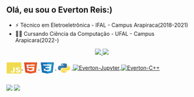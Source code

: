 ## Olá, eu sou o Everton Reis:)

- ⚡ Técnico em Eletroeletrônica - IFAL - Campus Arapiraca(2018-2021)
- 👨‍💻 Cursando Ciência da Computação - UFAL - Campus Arapicara(2022-)

<div align="center">
  <a href="https://github.com/evertonreis1">
  <img height="180em" src="https://github-readme-stats.vercel.app/api?username=evertonreis1&show_icons=true&bg_color=030303&locale=pt-br&icon_color=00FFFF&title_color=FF2800&text_color=FFFFFF"/>
   <img height="180em" src="https://github-readme-stats.vercel.app/api/top-langs/?username=evertonreis1&layout=compact&bg_color=010101&locale=pt-br&text_color=FFFFFF&title_color=FCFCFC&card_width=450&langs_count=12"/>
</div>

<div style="display: inline_block"><br>
  <img align="center" alt="Everton-Js" height="30" width="40" src="https://raw.githubusercontent.com/devicons/devicon/master/icons/javascript/javascript-plain.svg">
  <img align="center" alt="Everton-HTML" height="30" width="40" src="https://raw.githubusercontent.com/devicons/devicon/master/icons/html5/html5-original.svg">
  <img align="center" alt="Everton-CSS" height="30" width="40" src="https://raw.githubusercontent.com/devicons/devicon/master/icons/css3/css3-original.svg">
  <img align="center" alt="Everton-Python" height="30" width="40" src="https://raw.githubusercontent.com/devicons/devicon/master/icons/python/python-original.svg">
  <img align="center" alt="Everton-Jupyter" height="30" width="40" src="https://cdn.jsdelivr.net/gh/devicons/devicon/icons/jupyter/jupyter-original.svg">
  <img align="center" alt= "Everton-C++" height="30 width="40" src="https://cdn.jsdelivr.net/gh/devicons/devicon/icons/cplusplus/cplusplus-original.svg">
          
</div>

##

<div>
  <a href="https://instagram.com/evertoqn" target="_blank"><img src="https://img.shields.io/badge/-Instagram-%23E4405F?style=for-the-badge&logo=instagram&logoColor=white" target="_blank"></a>
  <a href = "mailto:itsevertonreis@gmail.com"><img src="https://img.shields.io/badge/-Gmail-%23333?style=for-the-badge&logo=gmail&logoColor=white" target="_blank"></a> 
</div>
